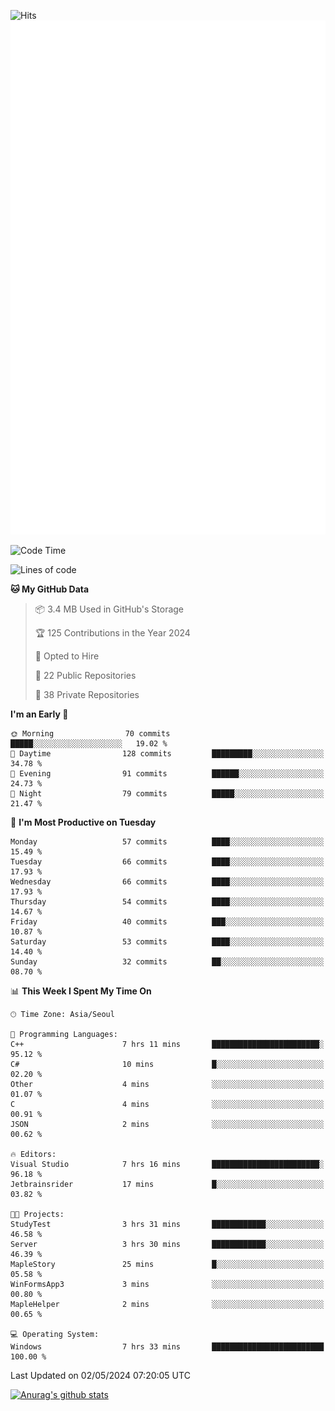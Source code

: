 ![Hits](https://hits.seeyoufarm.com/api/count/incr/badge.svg?url=https%3A%2F%2Fgithub.com%2Fkokose1234&count_bg=%2379C83D&title_bg=%23555555&icon=apple.svg&icon_color=%23E7E7E7&title=hits&edge_flat=false)
<br/>
![Metrics](https://github.com/kokose1234/kokose1234/blob/main/github-metrics.svg)

<!--START_SECTION:waka-->
![Code Time](http://img.shields.io/badge/Code%20Time-1%2C174%20hrs%2011%20mins-blue)

![Lines of code](https://img.shields.io/badge/From%20Hello%20World%20I%27ve%20Written-167.2%20thousand%20lines%20of%20code-blue)

**🐱 My GitHub Data** 

> 📦 3.4 MB Used in GitHub's Storage 
 > 
> 🏆 125 Contributions in the Year 2024
 > 
> 💼 Opted to Hire
 > 
> 📜 22 Public Repositories 
 > 
> 🔑 38 Private Repositories 
 > 
**I'm an Early 🐤** 

```text
🌞 Morning                70 commits          █████░░░░░░░░░░░░░░░░░░░░   19.02 % 
🌆 Daytime                128 commits         █████████░░░░░░░░░░░░░░░░   34.78 % 
🌃 Evening                91 commits          ██████░░░░░░░░░░░░░░░░░░░   24.73 % 
🌙 Night                  79 commits          █████░░░░░░░░░░░░░░░░░░░░   21.47 % 
```
📅 **I'm Most Productive on Tuesday** 

```text
Monday                   57 commits          ████░░░░░░░░░░░░░░░░░░░░░   15.49 % 
Tuesday                  66 commits          ████░░░░░░░░░░░░░░░░░░░░░   17.93 % 
Wednesday                66 commits          ████░░░░░░░░░░░░░░░░░░░░░   17.93 % 
Thursday                 54 commits          ████░░░░░░░░░░░░░░░░░░░░░   14.67 % 
Friday                   40 commits          ███░░░░░░░░░░░░░░░░░░░░░░   10.87 % 
Saturday                 53 commits          ████░░░░░░░░░░░░░░░░░░░░░   14.40 % 
Sunday                   32 commits          ██░░░░░░░░░░░░░░░░░░░░░░░   08.70 % 
```


📊 **This Week I Spent My Time On** 

```text
🕑︎ Time Zone: Asia/Seoul

💬 Programming Languages: 
C++                      7 hrs 11 mins       ████████████████████████░   95.12 % 
C#                       10 mins             █░░░░░░░░░░░░░░░░░░░░░░░░   02.20 % 
Other                    4 mins              ░░░░░░░░░░░░░░░░░░░░░░░░░   01.07 % 
C                        4 mins              ░░░░░░░░░░░░░░░░░░░░░░░░░   00.91 % 
JSON                     2 mins              ░░░░░░░░░░░░░░░░░░░░░░░░░   00.62 % 

🔥 Editors: 
Visual Studio            7 hrs 16 mins       ████████████████████████░   96.18 % 
Jetbrainsrider           17 mins             █░░░░░░░░░░░░░░░░░░░░░░░░   03.82 % 

🐱‍💻 Projects: 
StudyTest                3 hrs 31 mins       ████████████░░░░░░░░░░░░░   46.58 % 
Server                   3 hrs 30 mins       ████████████░░░░░░░░░░░░░   46.39 % 
MapleStory               25 mins             █░░░░░░░░░░░░░░░░░░░░░░░░   05.58 % 
WinFormsApp3             3 mins              ░░░░░░░░░░░░░░░░░░░░░░░░░   00.80 % 
MapleHelper              2 mins              ░░░░░░░░░░░░░░░░░░░░░░░░░   00.65 % 

💻 Operating System: 
Windows                  7 hrs 33 mins       █████████████████████████   100.00 % 
```


 Last Updated on 02/05/2024 07:20:05 UTC
<!--END_SECTION:waka-->

[![Anurag's github stats](https://github-readme-stats.vercel.app/api?username=kokose1234&theme=dracula)](https://github.com/anuraghazra/github-readme-stats)



	

